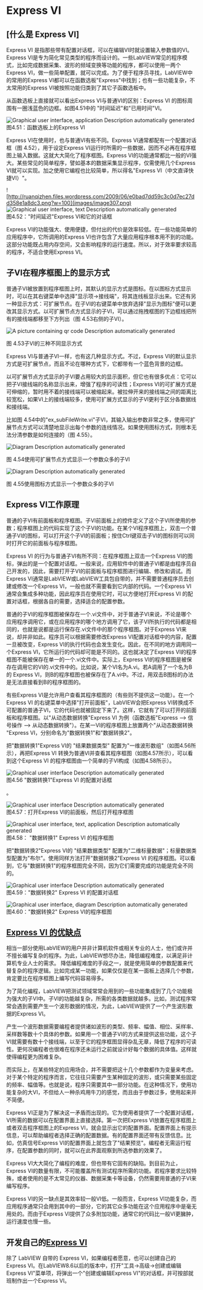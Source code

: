 # Express VI

## \[什么是 Express VI]

Express VI 是指那些带有配置对话框，可以在编辑VI时就设置输入参数值的VI。Express VI是专为简化常见类型的程序而设计的。一些LabVIEW常见的程序模式，比如完成数据采集、波形的频域变换等功能的程序，都可以使用一两个Express VI，做一些简单配置，就可以完成。为了便于程序员寻找，LabVIEW中的常用的Express VI都可以在函数选板"Express"中找到；也有一些功能复杂，不太常用的Express VI被按照功能归类到了其它子函数选板中。

从函数选板上直接就可以看出Express VI与普通VI的区别：Express VI 的图标周围有一圈浅蓝色的边框。如图4.51中的 "时间延迟"和"已用时间"VI。

![Graphical user interface, application Description automatically
generated](images/image306.png) \
图4.51：函数选板上的Express VI

Express VI在使用时，也与普通VI有些不同。Express VI通常都配有一个配置对话框（图 4.52），用于设定Express VI运行时所需的一些数据，因而不必再在程序框图上输入数据。这就大大简化了程序框图。Express VI的功能通常都比一般的VI强大。某些常见的简单程序，譬如基本的数据采集显示程序，仅需使用几个Express VI就可以实现。加之使用它编程也比较简单，所以得名"Express VI（中文直译快捷VI）"。

![http://ruanqizhen.files.wordpress.com/2009/06/e0bad7dd59c3c0d7ec27dd358e1a8dc3.png?w=100](images/image307.png) ![Graphical user interface, text Description
automatically
generated](images/image308.png) \
图4.52："时间延迟"Express VI和它的对话框

Express VI的功能强大、使用便捷，但付出的代价是效率较低。在一些功能简单的应用程序中，它所调用的Express VI也许包含了大量应用程序根本用不到的功能。这部分功能既占用内存空间，又会影响程序的运行速度。所以，对于效率要求较高的程序，不适合使用Express VI。

## 子VI在程序框图上的显示方式

普通子VI被放置到程序框图上时，其默认的显示方式是图标。在以图标方式显示时，可以在其右键菜单中选择"显示项->接线端"，将其连线板显示出来。它还有另一种显示方式：可扩展节点。在子VI的右键菜单中放弃选择"显示为图标"便可以更改其显示方式。以可扩展节点方式显示的子VI，可以通过拖拽框图的下边框线把所有的接线端都移至下方列出（图 4.53右侧的子VI）。

![A picture containing qr code Description automatically
generated](images/image309.png)

图 4.53子VI的三种不同显示方式

Express VI与普通子VI一样，也有这几种显示方式。不过，Express VI的默认显示方式是可扩展节点，而且不论在哪种方式下，它都带有一个蓝色背景的边框。

以可扩展节点方式显示的子VI要占用较大的显示面积，但它也有很多优点：它可以把子VI接线端的名称显示出来，增强了程序的可读性；Express VI的可扩展方式是可伸缩的，暂时用不着的接线端可以被缩起来。被拉伸开来的接线端之间的距离比较宽松，如果VI上的接线端较多，使用可扩展方式显示的子VI更利于区分各数据线和接线端。

比如图 4.54中的"ex\_subFileWrite.vi"子VI，其输入输出参数非常之多，使用可扩展节点方式可以清楚地显示出每个参数的连线情况。如果使用图标方式，则根本无法分清参数是如何连接的（图 4.55）。

![Diagram Description automatically
generated](images/image310.png)

图 4.54使用可扩展节点方式显示一个参数众多的子VI

![Diagram Description automatically
generated](images/image311.png)

图 4.55使用图标方式显示一个参数众多的子VI

## Express VI工作原理

普通的子VI有前面板和程序框图。子VI前面板上的控件定义了这个子VI所使用的参数；程序框图上的代码实现了这个子VI的功能。在某个VI程序框图上，双击一个普通子VI的图标，可以打开这个子VI的前面板；按住Ctrl键双击子VI的图标则可以同时打开它的前面板与程序框图。

Express VI 的行为与普通子VI有所不同：在程序框图上双击一个Express VI的图标，弹出的是一个配置对话框。一般来说，应用软件中的普通子VI都是由程序员自己开发的，因此，需要打开子VI的前面板与程序框图进行编辑、修改和调试。而Express VI通常是LabVIEW或LabVIEW工具包自带的，并不需要普通程序员去创建或修改一个Express VI，一般也就不需要看到它内部的代码。一个Express VI 通常会集成多种功能，因此程序员在使用它时，可以方便地打开Express VI 的配置对话框，根据各自的需要，选择适合的配置参数。

普通的子VI的程序框图被保存在一个.vi文件中，对于普通子VI来说，不论是哪个应用程序调用它，或在应用程序的哪个地方调用了它，该子VI所执行的代码都是相同的，也就是说都是运行保存在.vi文件中的那个程序框图。对于Express VI来说，却并非如此。程序员可以根据需要修改Express VI配置对话框中的内容，配置一旦被改变，Express VI的执行代码也会发生变化。因此，在不同的地方调用同一个Express VI，它所运行的代码却可能是不同的。这也就决定了Express VI的程序框图不能被保存在单一的一个.vi文件中。实际上，Express VI的程序框图是被保存在调用它的VI的.vi文件中的。比如说，某个VI名为A.vi。若A调用了一个名为B的 Express VI，则B的程序框图也被保存在了A.vi中。不过，用双击B图标的办法是无法直接看到B的程序框图的。

有些Express VI是允许用户查看其程序框图的（有些则不提供这一功能）。在一个 Express VI 的右键菜单中选择"打开前面板"，LabVIEW会把Express VI转换成不可配置的普通子VI，它的代码也就被固定下来了。这样，它就有了可以打开的前面板和程序框图。以"从动态数据转换"Express VI 为例（函数选板"Express --> 信号操作 --> 从动态数据转换"）。在某一VI的程序框图上放置两个"从动态数据转换 "Express VI，分别命名为"数据转换1"和"数据转换2"。

把"数据转换1"Express VI的 "结果数据类型" 配置为"一维波形数组"（如图4.56所示），再把Express VI 转换为普通VI并查看其程序框图（如图4.57所示），可以看到这个Express VI 的程序框图由一个简单的子VI构成（如图4.58所示）。

![Graphical user interface Description automatically
generated](images/image312.png)\
图4.56 "数据转换1"Express VI 的配置对话框

。

![Graphical user interface Description automatically
generated](images/image313.png) \
图4.57：打开Express VI的前面板，然后打开程序框图

![Graphical user interface, text, application Description automatically
generated](images/image314.png) \
图4.58： "数据转换1" Express VI 的程序框图

把"数据转换2"Express VI的 "结果数据类型" 配置为"二维标量数据"；标量数据类型配置为"布尔"。使用同样方法打开"数据转换2"Express VI 的程序框图。可以看到，它与"数据转换1"的程序框图完全不同，因为它们需要完成的功能是完全不同的。

![Graphical user interface Description automatically
generated](images/image315.png) \
图4.59："数据转换2" Express VI 的配置对话框

![Graphical user interface, diagram Description automatically
generated](images/image316.png) \
图4.60："数据转换2" Express VI的程序框图

## [Express VI 的优缺点](http://ruanqizhen.wordpress.com/2009/07/15/express-vi-3-%E4%BC%98%E7%BC%BA%E7%82%B9/)

相当一部分使用LabVIEW的用户并非计算机软件或相关专业的人士，他们或许并不擅长编写复杂的程序。为此，LabVIEW想尽办法，降低编程难度，以满足非计算机专业人士的需求。 降低编程难度的手段之一，就是使用简单的参数配置来代替复杂的程序逻辑。比如完成某一功能，如果仅仅是在某一面板上选择几个参数，肯定要比在程序框图上编写代码容易得多。

为了简化编程，LabVIEW把测试领域常常会用到的一些功能集成到了几个功能极为强大的子VI中。子VI的功能越复杂，所需的各类数据就越多。比如，测试程序常常会遇到需要产生一个波形数据的情况，为此，LabVIEW提供了一个产生波形数据的Express VI。

产生一个波形数据需要编程者提供诸如波形的类型、频率、幅值、相位、采样率、采样数等数十个具体的参数。如果用一个普通子VI的方式来提供这些功能，这个子VI就需要有数十个接线端，以至于它的程序框图显得杂乱无章，降低了程序的可读性。更何况编程者也很难在程序还未运行之前就设计好每个数据的具体值。这样就使得编程更为困难复杂。

而实际上，在某些特定的应用场合，并不需要把这十几个参数都作为变量来考虑。对于某个特定的程序而言，它往往只需要产生某种固定的波形，或只需要某些固定的频率、幅值等。也就是说，程序只需要其中一部分功能。在这种情况下，使用功能复杂的大VI，不但给人一种杀鸡用牛刀的感觉，而且由于参数过多，使用起来并不简便。

Express VI正是为了解决这一矛盾而出现的。它为使用者提供了一个配置对话框，VI所需的数据可以在配置界面上直接选择。第一次把Express VI放置在程序框图上或者双击程序框图上的Express VI，就会显示出它的配置界面。配置界面上有提示信息，可以帮助编程者选择正确的配置数据。有的配置界面还带有反馈信息。比如，仿真信号Express VI的配置界面上就包含了"结果预览"。编程者无需运行程序，在配置参数的同时，就可以在此界面观察到所选参数的效果了。

Express VI大大简化了编程的难度，但也带有它固有的缺陷。到目前为止，Express VI的数量有限，不可能覆盖所有测试程序所需的功能。若程序要求比较特殊，或者使用的是不太常见的仪器、数据采集卡等设备，仍然需要用普通的子VI来编写程序。

Express VI的另一缺点是其效率较一般VI低。一般而言，Express VI功能复杂，而应用程序通常只会用到其中的一部分，它的其它众多功能在这个应用程序中是毫无用处的。而由于Express VI提供了众多附加功能，通常它的代码比一般VI更臃肿，运行速度也慢一些。

## 开发自己的[Express VI](http://ruanqizhen.wordpress.com/2009/07/20/express-vi-4-%E6%89%A7%E8%A1%8C%E4%BB%A3%E7%A0%81%E5%92%8C%E9%85%8D%E7%BD%AE%E5%AF%B9%E8%AF%9D%E6%A1%86/)

除了 LabVIEW 自带的 Express VI，如果编程者愿意，也可以创建自己的 Express VI。在LabVIEW8.6以后的版本中，打开"工具->高级->创建或编辑Express VI"菜单项，将弹出一个"创建或编辑Express VI"的对话框，并可按部就班制作出一个Express VI。
